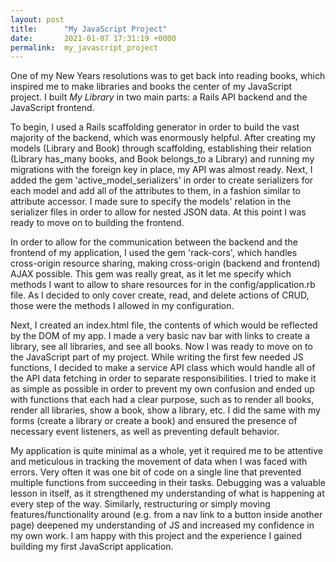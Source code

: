 ```yaml
---
layout: post
title:      "My JavaScript Project"
date:       2021-01-07 17:31:19 +0000
permalink:  my_javascript_project
---
```



One of my New Years resolutions was to get back into reading books, which inspired me to make libraries and books the center of my JavaScript project. I built *My Library* in two main parts: a Rails API backend and the JavaScript frontend.

To begin, I used a Rails scaffolding generator in order to build the vast majority of the backend, which was enormously helpful. After creating my models (Library and Book) through scaffolding, establishing their relation (Library has_many books, and Book belongs_to a Library) and running my migrations with the foreign key in place, my API was almost ready. Next, I added the gem 'active_model_serializers' in order to create serializers for each model and add all of the attributes to them, in a fashion similar to attribute accessor. I made sure to specify the models' relation in the serializer files in order to allow for nested JSON data. At this point I was ready to move on to building the frontend.

In order to allow for the communication between the backend and the frontend of my application, I used the gem 'rack-cors', which handles cross-origin resource sharing, making cross-origin (backend and frontend) AJAX possible. This gem was really great, as it let me specify which methods I want to allow to share resources for in the config/application.rb file. As I decided to only cover create, read, and delete actions of CRUD, those were the methods I allowed in my configuration. 

Next, I created an index.html file, the contents of which would be reflected by the DOM of my app. I made a very basic nav bar with links to create a library, see all libraries, and see all books. Now I was ready to move on to the JavaScript part of my project. While writing the first few needed JS functions, I decided to make a service API class which would handle all of the API data fetching in order to separate responsibilities. I tried to make it as simple as possible in order to prevent my own confusion and ended up with functions that each had a clear purpose, such as to render all books, render all libraries, show a book, show a library, etc. I did the same with my forms (create a library or create a book) and ensured the presence of necessary event listeners, as well as preventing default behavior. 

My application is quite minimal as a whole, yet it required me to be attentive and meticulous in tracking the movement of data when I was faced with errors. Very often it was one bit of code on a single line that prevented multiple functions from succeeding in their tasks. Debugging was a valuable lesson in itself, as it strengthened my understanding of what is happening at every step of the way. Similarly, restructuring or simply moving features/functionality around (e.g. from a nav link to a button inside another page) deepened my understanding of JS and increased my confidence in my own work. I am happy with this project and the experience I gained building my first JavaScript application. 

